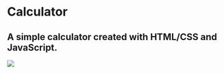 # Calculator

## A simple calculator created with HTML/CSS and JavaScript.


<img src="https://i.imgur.com/ArUhzRl.png" />
